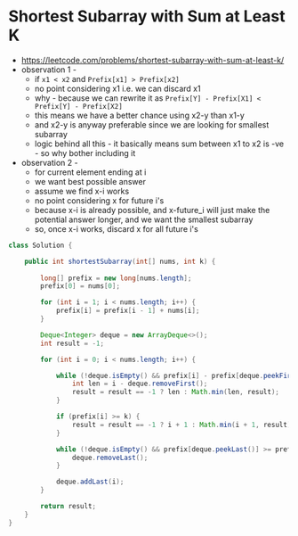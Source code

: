 # Shortest Subarray with Sum at Least K

- https://leetcode.com/problems/shortest-subarray-with-sum-at-least-k/
- observation 1 - 
  - if `x1 < x2` and `Prefix[x1] > Prefix[x2]`
  - no point considering x1 i.e. we can discard x1
  - why - because we can rewrite it as `Prefix[Y] - Prefix[X1] < Prefix[Y] - Prefix[X2]`
  - this means we have a better chance using x2-y than x1-y
  - and x2-y is anyway preferable since we are looking for smallest subarray
  - logic behind all this - it basically means sum between x1 to x2 is -ve - so why bother including it
- observation 2 - 
  - for current element ending at i
  - we want best possible answer
  - assume we find x-i works
  - no point considering x for future i's
  - because x-i is already possible, and x-future_i will just make the potential answer longer, and we want the smallest subarray
  - so, once x-i works, discard x for all future i's

```java
class Solution {

    public int shortestSubarray(int[] nums, int k) {
        
        long[] prefix = new long[nums.length];
        prefix[0] = nums[0];

        for (int i = 1; i < nums.length; i++) {
            prefix[i] = prefix[i - 1] + nums[i];
        }

        Deque<Integer> deque = new ArrayDeque<>();
        int result = -1;

        for (int i = 0; i < nums.length; i++) {

            while (!deque.isEmpty() && prefix[i] - prefix[deque.peekFirst()] >= k) {
                int len = i - deque.removeFirst();
                result = result == -1 ? len : Math.min(len, result);
            }

            if (prefix[i] >= k) {
                result = result == -1 ? i + 1 : Math.min(i + 1, result);
            }

            while (!deque.isEmpty() && prefix[deque.peekLast()] >= prefix[i]) {
                deque.removeLast();
            }

            deque.addLast(i);
        }

        return result;
    }
}
```
